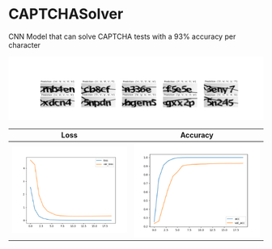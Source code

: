 # CAPTCHASolver
CNN Model that can solve CAPTCHA tests with a 93% accuracy per character

![Test](https://github.com/chenalan02/CAPTCHASolver/blob/main/Readme%20Images/Figure_1.png)

Loss          |  Accuracy
:-------------------------:|:-------------------------:
![Loss](https://github.com/chenalan02/CAPTCHASolver/blob/main/Readme%20Images/loss.png)  |  ![Accuracy](https://github.com/chenalan02/CAPTCHASolver/blob/main/Readme%20Images/acc.png)
